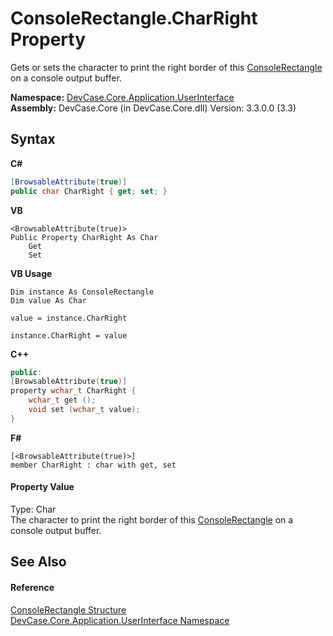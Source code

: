 # ConsoleRectangle.CharRight Property 
 

Gets or sets the character to print the right border of this <a href="T_DevCase_Core_Application_UserInterface_ConsoleRectangle">ConsoleRectangle</a> on a console output buffer.

**Namespace:**&nbsp;<a href="N_DevCase_Core_Application_UserInterface">DevCase.Core.Application.UserInterface</a><br />**Assembly:**&nbsp;DevCase.Core (in DevCase.Core.dll) Version: 3.3.0.0 (3.3)

## Syntax

**C#**<br />
``` C#
[BrowsableAttribute(true)]
public char CharRight { get; set; }
```

**VB**<br />
``` VB
<BrowsableAttribute(true)>
Public Property CharRight As Char
	Get
	Set
```

**VB Usage**<br />
``` VB Usage
Dim instance As ConsoleRectangle
Dim value As Char

value = instance.CharRight

instance.CharRight = value
```

**C++**<br />
``` C++
public:
[BrowsableAttribute(true)]
property wchar_t CharRight {
	wchar_t get ();
	void set (wchar_t value);
}
```

**F#**<br />
``` F#
[<BrowsableAttribute(true)>]
member CharRight : char with get, set

```


#### Property Value
Type: Char<br />The character to print the right border of this <a href="T_DevCase_Core_Application_UserInterface_ConsoleRectangle">ConsoleRectangle</a> on a console output buffer.

## See Also


#### Reference
<a href="T_DevCase_Core_Application_UserInterface_ConsoleRectangle">ConsoleRectangle Structure</a><br /><a href="N_DevCase_Core_Application_UserInterface">DevCase.Core.Application.UserInterface Namespace</a><br />